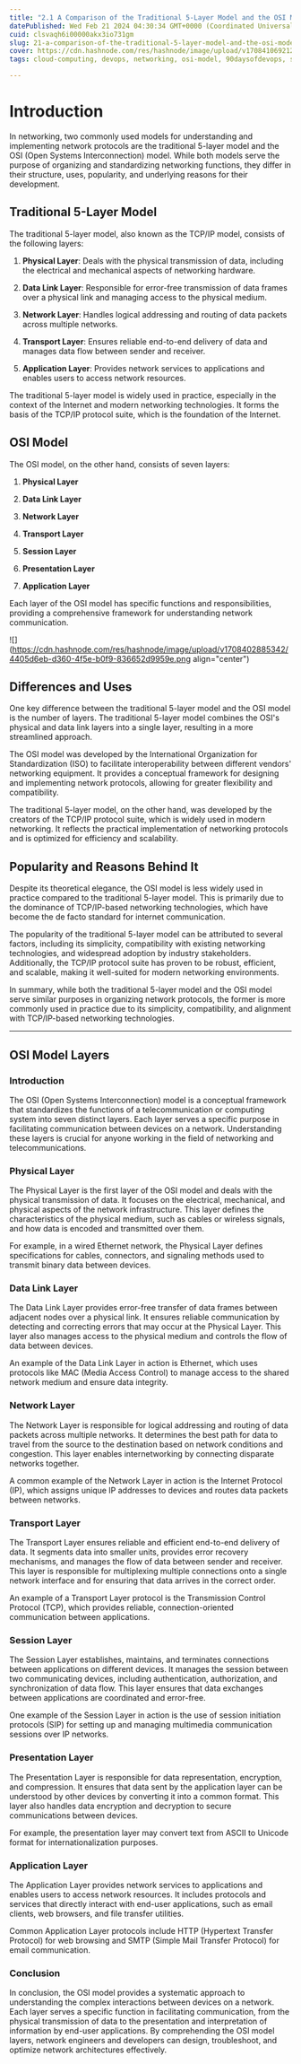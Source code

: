 ```yaml
---
title: "2.1 A Comparison of the Traditional 5-Layer Model and the OSI Mode"
datePublished: Wed Feb 21 2024 04:30:34 GMT+0000 (Coordinated Universal Time)
cuid: clsvaqh6i00000akx3io731gm
slug: 21-a-comparison-of-the-traditional-5-layer-model-and-the-osi-mode
cover: https://cdn.hashnode.com/res/hashnode/image/upload/v1708410692126/57f7efd4-0eca-43f7-b7cb-243db588ffbe.png
tags: cloud-computing, devops, networking, osi-model, 90daysofdevops, shubhamlondhe, trainwithshubham

---
```


# **Introduction**

In networking, two commonly used models for understanding and implementing network protocols are the traditional 5-layer model and the OSI (Open Systems Interconnection) model. While both models serve the purpose of organizing and standardizing networking functions, they differ in their structure, uses, popularity, and underlying reasons for their development.

## **Traditional 5-Layer Model**

The traditional 5-layer model, also known as the TCP/IP model, consists of the following layers:

1. **Physical Layer**: Deals with the physical transmission of data, including the electrical and mechanical aspects of networking hardware.
    
2. **Data Link Layer**: Responsible for error-free transmission of data frames over a physical link and managing access to the physical medium.
    
3. **Network Layer**: Handles logical addressing and routing of data packets across multiple networks.
    
4. **Transport Layer**: Ensures reliable end-to-end delivery of data and manages data flow between sender and receiver.
    
5. **Application Layer**: Provides network services to applications and enables users to access network resources.
    

The traditional 5-layer model is widely used in practice, especially in the context of the Internet and modern networking technologies. It forms the basis of the TCP/IP protocol suite, which is the foundation of the Internet.

## **OSI Model**

The OSI model, on the other hand, consists of seven layers:

1. **Physical Layer**
    
2. **Data Link Layer**
    
3. **Network Layer**
    
4. **Transport Layer**
    
5. **Session Layer**
    
6. **Presentation Layer**
    
7. **Application Layer**
    

Each layer of the OSI model has specific functions and responsibilities, providing a comprehensive framework for understanding network communication.

![](https://cdn.hashnode.com/res/hashnode/image/upload/v1708402885342/4405d6eb-d360-4f5e-b0f9-836652d9959e.png align="center")

## **Differences and Uses**

One key difference between the traditional 5-layer model and the OSI model is the number of layers. The traditional 5-layer model combines the OSI's physical and data link layers into a single layer, resulting in a more streamlined approach.

The OSI model was developed by the International Organization for Standardization (ISO) to facilitate interoperability between different vendors' networking equipment. It provides a conceptual framework for designing and implementing network protocols, allowing for greater flexibility and compatibility.

The traditional 5-layer model, on the other hand, was developed by the creators of the TCP/IP protocol suite, which is widely used in modern networking. It reflects the practical implementation of networking protocols and is optimized for efficiency and scalability.

## **Popularity and Reasons Behind It**

Despite its theoretical elegance, the OSI model is less widely used in practice compared to the traditional 5-layer model. This is primarily due to the dominance of TCP/IP-based networking technologies, which have become the de facto standard for internet communication.

The popularity of the traditional 5-layer model can be attributed to several factors, including its simplicity, compatibility with existing networking technologies, and widespread adoption by industry stakeholders. Additionally, the TCP/IP protocol suite has proven to be robust, efficient, and scalable, making it well-suited for modern networking environments.

In summary, while both the traditional 5-layer model and the OSI model serve similar purposes in organizing network protocols, the former is more commonly used in practice due to its simplicity, compatibility, and alignment with TCP/IP-based networking technologies.

---

## OSI Model Layers

### **Introduction**

The OSI (Open Systems Interconnection) model is a conceptual framework that standardizes the functions of a telecommunication or computing system into seven distinct layers. Each layer serves a specific purpose in facilitating communication between devices on a network. Understanding these layers is crucial for anyone working in the field of networking and telecommunications.

### **Physical Layer**

The Physical Layer is the first layer of the OSI model and deals with the physical transmission of data. It focuses on the electrical, mechanical, and physical aspects of the network infrastructure. This layer defines the characteristics of the physical medium, such as cables or wireless signals, and how data is encoded and transmitted over them.

For example, in a wired Ethernet network, the Physical Layer defines specifications for cables, connectors, and signaling methods used to transmit binary data between devices.

### **Data Link Layer**

The Data Link Layer provides error-free transfer of data frames between adjacent nodes over a physical link. It ensures reliable communication by detecting and correcting errors that may occur at the Physical Layer. This layer also manages access to the physical medium and controls the flow of data between devices.

An example of the Data Link Layer in action is Ethernet, which uses protocols like MAC (Media Access Control) to manage access to the shared network medium and ensure data integrity.

### **Network Layer**

The Network Layer is responsible for logical addressing and routing of data packets across multiple networks. It determines the best path for data to travel from the source to the destination based on network conditions and congestion. This layer enables internetworking by connecting disparate networks together.

A common example of the Network Layer in action is the Internet Protocol (IP), which assigns unique IP addresses to devices and routes data packets between networks.

### **Transport Layer**

The Transport Layer ensures reliable and efficient end-to-end delivery of data. It segments data into smaller units, provides error recovery mechanisms, and manages the flow of data between sender and receiver. This layer is responsible for multiplexing multiple connections onto a single network interface and for ensuring that data arrives in the correct order.

An example of a Transport Layer protocol is the Transmission Control Protocol (TCP), which provides reliable, connection-oriented communication between applications.

### **Session Layer**

The Session Layer establishes, maintains, and terminates connections between applications on different devices. It manages the session between two communicating devices, including authentication, authorization, and synchronization of data flow. This layer ensures that data exchanges between applications are coordinated and error-free.

One example of the Session Layer in action is the use of session initiation protocols (SIP) for setting up and managing multimedia communication sessions over IP networks.

### **Presentation Layer**

The Presentation Layer is responsible for data representation, encryption, and compression. It ensures that data sent by the application layer can be understood by other devices by converting it into a common format. This layer also handles data encryption and decryption to secure communications between devices.

For example, the presentation layer may convert text from ASCII to Unicode format for internationalization purposes.

### **Application Layer**

The Application Layer provides network services to applications and enables users to access network resources. It includes protocols and services that directly interact with end-user applications, such as email clients, web browsers, and file transfer utilities.

Common Application Layer protocols include HTTP (Hypertext Transfer Protocol) for web browsing and SMTP (Simple Mail Transfer Protocol) for email communication.

### **Conclusion**

In conclusion, the OSI model provides a systematic approach to understanding the complex interactions between devices on a network. Each layer serves a specific function in facilitating communication, from the physical transmission of data to the presentation and interpretation of information by end-user applications. By comprehending the OSI model layers, network engineers and developers can design, troubleshoot, and optimize network architectures effectively.